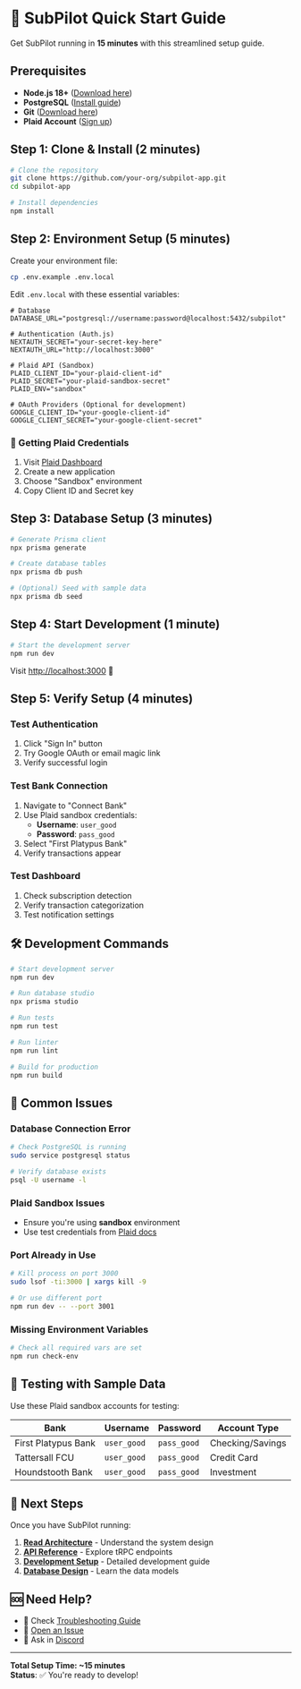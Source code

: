 # 🚀 SubPilot Quick Start Guide

Get SubPilot running in **15 minutes** with this streamlined setup guide.

## Prerequisites

- **Node.js 18+** ([Download here](https://nodejs.org/))
- **PostgreSQL** ([Install guide](https://www.postgresql.org/download/))
- **Git** ([Download here](https://git-scm.com/))
- **Plaid Account** ([Sign up](https://dashboard.plaid.com/signup))

## Step 1: Clone & Install (2 minutes)

```bash
# Clone the repository
git clone https://github.com/your-org/subpilot-app.git
cd subpilot-app

# Install dependencies
npm install
```

## Step 2: Environment Setup (5 minutes)

Create your environment file:
```bash
cp .env.example .env.local
```

Edit `.env.local` with these essential variables:

```env
# Database
DATABASE_URL="postgresql://username:password@localhost:5432/subpilot"

# Authentication (Auth.js)
NEXTAUTH_SECRET="your-secret-key-here"
NEXTAUTH_URL="http://localhost:3000"

# Plaid API (Sandbox)
PLAID_CLIENT_ID="your-plaid-client-id"
PLAID_SECRET="your-plaid-sandbox-secret"
PLAID_ENV="sandbox"

# OAuth Providers (Optional for development)
GOOGLE_CLIENT_ID="your-google-client-id"
GOOGLE_CLIENT_SECRET="your-google-client-secret"
```

### 🔑 Getting Plaid Credentials

1. Visit [Plaid Dashboard](https://dashboard.plaid.com/)
2. Create a new application
3. Choose "Sandbox" environment
4. Copy Client ID and Secret key

## Step 3: Database Setup (3 minutes)

```bash
# Generate Prisma client
npx prisma generate

# Create database tables
npx prisma db push

# (Optional) Seed with sample data
npx prisma db seed
```

## Step 4: Start Development (1 minute)

```bash
# Start the development server
npm run dev
```

Visit [http://localhost:3000](http://localhost:3000) 🎉

## Step 5: Verify Setup (4 minutes)

### Test Authentication
1. Click "Sign In" button
2. Try Google OAuth or email magic link
3. Verify successful login

### Test Bank Connection
1. Navigate to "Connect Bank" 
2. Use Plaid sandbox credentials:
   - **Username**: `user_good`
   - **Password**: `pass_good`
3. Select "First Platypus Bank"
4. Verify transactions appear

### Test Dashboard
1. Check subscription detection
2. Verify transaction categorization
3. Test notification settings

## 🛠️ Development Commands

```bash
# Start development server
npm run dev

# Run database studio
npx prisma studio

# Run tests
npm run test

# Run linter
npm run lint

# Build for production
npm run build
```

## 🐛 Common Issues

### Database Connection Error
```bash
# Check PostgreSQL is running
sudo service postgresql status

# Verify database exists
psql -U username -l
```

### Plaid Sandbox Issues
- Ensure you're using **sandbox** environment
- Use test credentials from [Plaid docs](https://plaid.com/docs/sandbox/test-credentials/)

### Port Already in Use
```bash
# Kill process on port 3000
sudo lsof -ti:3000 | xargs kill -9

# Or use different port
npm run dev -- --port 3001
```

### Missing Environment Variables
```bash
# Check all required vars are set
npm run check-env
```

## 📱 Testing with Sample Data

Use these Plaid sandbox accounts for testing:

| Bank | Username | Password | Account Type |
|------|----------|----------|--------------|
| First Platypus Bank | `user_good` | `pass_good` | Checking/Savings |
| Tattersall FCU | `user_good` | `pass_good` | Credit Card |
| Houndstooth Bank | `user_good` | `pass_good` | Investment |

## 🎯 Next Steps

Once you have SubPilot running:

1. **[Read Architecture](./ARCHITECTURE.md)** - Understand the system design
2. **[API Reference](./API_REFERENCE.md)** - Explore tRPC endpoints
3. **[Development Setup](./DEVELOPMENT_SETUP.md)** - Detailed development guide
4. **[Database Design](./DATABASE_DESIGN.md)** - Learn the data models

## 🆘 Need Help?

- 📖 Check [Troubleshooting Guide](./TROUBLESHOOTING.md)
- 🐛 [Open an Issue](https://github.com/your-org/subpilot-app/issues)
- 💬 Ask in [Discord](https://discord.gg/subpilot)

---

**Total Setup Time: ~15 minutes**  
**Status**: ✅ You're ready to develop!